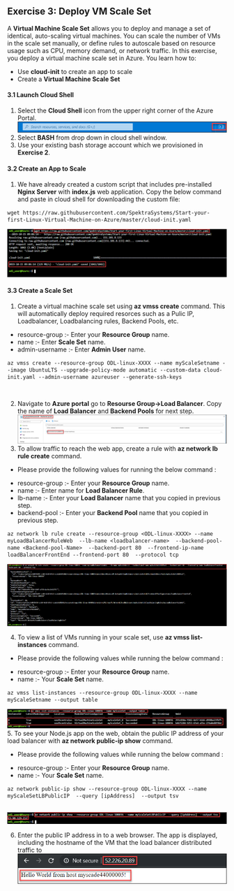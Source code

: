 Exercise 3: Deploy VM Scale Set
-------------------------------

A **Virtual Machine Scale Set** allows you to deploy and manage a set of identical, auto-scaling virtual machines. You can scale the number of VMs in the scale set manually, or define rules to autoscale based on resource usage such as CPU, memory demand, or network traffic. In this exercise, you deploy a virtual machine scale set in Azure. You learn how to:<br/>

- Use **cloud-init** to create an app to scale<br/>
- Create a **Virtual Machine Scale Set**<br/>

#### 3.1 Launch Cloud Shell

1. Select the **Cloud Shell** icon from the upper right corner of the Azure Portal.<br/>
<img src="images/azureclisign.png"/><br/>
2. Select **BASH** from drop down in cloud shell window.<br/>
3. Use your existing bash storage account which we provisioned in **Exercise 2**.<br/>

#### 3.2 Create an App to Scale

1. We have already created a custom script that includes pre-installed **Nginx Server** with **index.js** web application. Copy the below command and paste in cloud shell for downloading the custom file:<br/>
```
wget https://raw.githubusercontent.com/SpektraSystems/Start-your-first-Linux-Virtual-Machine-on-Azure/master/cloud-init.yaml
```
<img src="images/wgetp.png "/><br/>

#### 3.3 Create a Scale Set

1. Create a virtual machine scale set using **az vmss create** command. This will automatically deploy required resorces such as a Pulic IP, Loadbalancer, Loadbalancing rules, Backend Pools, etc.<br/>
* resource-group :- Enter your **Resource Group** name.</br>
* name :- Enter **Scale Set** name.</br>
* admin-username :- Enter **Admin User** name.</br>
```
az vmss create --resource-group ODL-linux-XXXX --name myScaleSetname --image UbuntuLTS --upgrade-policy-mode automatic --custom-data cloud-init.yaml --admin-username azureuser --generate-ssh-keys
```
<mg src="images/vmss.png "/><br/>

2. Navigate to **Azure portal** go to **Resourse Group->Load Balancer**. Copy the name of  **Load Balancer** and **Backend Pools** for next step.<br/>
<img src="images/LBname.png "/><br/>
3. To allow traffic to reach the web app, create a rule with **az network lb rule create** command.<br/>
- Please provide the following values for running the below command :<br/>
* resource-group :- Enter your **Resource Group** name.<br/>
* name  :- Enter name for **Load Balancer Rule**.<br/>
* lb-name :- Enter your **Load Balancer** name that you copied in previous step.<br/>
* backend-pool :- Enter your **Backend Pool** name that you copied in previous step.<br/>
```
az network lb rule create --resource-group <ODL-linux-XXXX> --name myLoadBalancerRuleWeb  --lb-name <loadbalancer-name>  --backend-pool-name <Backend-pool-Name>  --backend-port 80  --frontend-ip-name loadBalancerFrontEnd --frontend-port 80  --protocol tcp
```
<img src="images/loadbalncer.png "/><br/>

4. To view a list of VMs running in your scale set, use **az vmss list-instances** command.<br/>
- Please provide the following values while running the below command :<br/>
* resource-group :- Enter your **Resource Group** name.<br/>
* name :- Your **Scale Set** name.<br/>
```
az vmss list-instances --resource-group ODL-linux-XXXX --name myScaleSetname --output table 
```
<img src="images/instance.png"/><br/>
5. To see your Node.js app on the web, obtain the public IP address of your load balancer with **az network public-ip show** command.<br/>
- Please provide the following values while running the below command :<br/>
* resource-group :- Enter your **Resource Group** name.<br/>
* name :- Your **Scale Set** name.<br/>
 ```
 az network public-ip show --resource-group ODL-linux-XXXX --name myScaleSetLBPublicIP  --query [ipAddress]  --output tsv
     
 ```
<img src="images/publicipdisplay.png"/><br/>

6. Enter the public IP address in to a web browser. The app is displayed, including the hostname of the VM that the load balancer distributed traffic to <br/>
<img src="images/output.png"/><br/>
